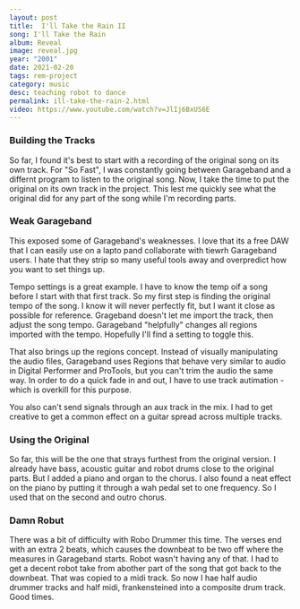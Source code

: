 ```yaml
---
layout: post
title:  I'll Take the Rain II
song: I'll Take the Rain
album: Reveal
image: reveal.jpg
year: "2001"
date: 2021-02-20
tags: rem-project
category: music
desc: teaching robot to dance
permalink: ill-take-the-rain-2.html
video: https://www.youtube.com/watch?v=JlIj6BxUS6E
---
```


### Building the Tracks
So far, I found it's best to start with a recording of the original song on its own track. For "So Fast", I was constantly going between Garageband and a differnt program to listen to the original song. Now, I take the time to put the original on its own track in the project. This lest me quickly see what the original did for any part of the song while I'm recording parts.

### Weak Garageband
This exposed some of Garageband's weaknesses. I love that its a free DAW that I can easily use on a lapto pand collaborate with tiewrh Garageband users. I hate that they strip so many useful tools away and overpredict how you want to set things up.

Tempo settings is a great example. I have to know the temp oif a song before I start with that first track. So my first step is finding the original tempo of the song. I know it will never perfectly fit, but I want it close as possible for reference. Grageband doesn't let me import the track, then adjust the song tempo. Garageband "helpfully" changes all regions imported with the tempo. Hopefully I'll find a setting to toggle this.

That also  brings up the regions concept. Instead of visually manipulating the audio files, Garageband uses Regions that behave very similar to audio in Digital Performer and ProTools, but you can't trim the audio the same way. In order to do a quick fade in and out, I have to use track autimation - which is overkill for this purpose.

You also can't send signals through an aux track in the mix. I had to get creative to get a common effect on a guitar spread across multiple tracks.

### Using the Original
So far, this will be the one that strays furthest from the original version. I already have bass, acoustic guitar and robot drums close to the original parts. But I added a piano and organ to the chorus. I also found a neat effect on the piano by putting it through a wah pedal set to one frequency. So I used that on the second and outro chorus.

### Damn Robut
There was a bit of difficulty with Robo Drummer this time. The verses end with an extra 2 beats, which causes the downbeat to be two off where the measures in Garageband starts. Robot wasn't having any of that. I had to get a decent robot take from abother part of the song that got back to the downbeat. That was copied to a midi track. So now I hae half audio drummer tracks and half midi, frankensteined into a composite drum track. Good times.